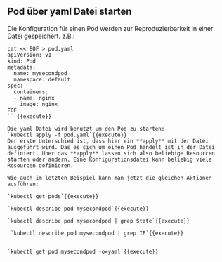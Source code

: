 ## Pod über yaml Datei starten
Die Konfiguration für einen Pod werden zur Reproduzierbarkeit in einer Datei gespeichert. z.B.:   
```
cat << EOF > pod.yaml
apiVersion: v1
kind: Pod
metadata:
  name: mysecondpod
  namespace: default
spec:
  containers:
  - name: nginx
    image: nginx
EOF
```{{execute}}   
    
Die yaml Datei wird benutzt um den Pod zu starten:   
`kubectl apply -f pod.yaml`{{execute}}   
Der erste Unterschied ist, dass hier ein **apply** mit der Datei ausgeführt wird. Das es sich um einen Pod handelt ist in der Datei definiert. Über das **apply** lassen sich also beliebige Resourcen starten oder ändern. Eine Konfigurationsdatei kann beliebig viele Resourcen definieren.   

Wie auch im letzten Beispiel kann man jetzt die gleichen Aktionen ausführen:   
      
`kubectl get pods`{{execute}}  
    
`kubectl describe pod mysecondpod`{{execute}}   
     
`kubectl describe pod mysecondpod | grep State`{{execute}}      

 `kubectl describe pod mysecondpod | grep IP`{{execute}}    

   
`kubectl get pod mysecondpod -o=yaml`{{execute}}   

